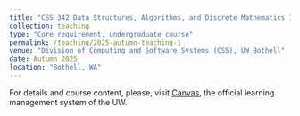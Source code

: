 ```yaml
---
title: "CSS 342 Data Structures, Algorithms, and Discrete Mathematics I"
collection: teaching
type: "Core requirement, undergraduate course"
permalink: /teaching/2025-autumn-teaching-1
venue: "Division of Computing and Software Systems (CSS), UW Bothell"
date: Autumn 2025
location: "Bothell, WA"
---
```


For details and course content, please, visit [Canvas](https://canvas.uw.edu), the official learning management system of the UW. 

<!-- Heading 1
======

Heading 2
======

Heading 3
====== -->